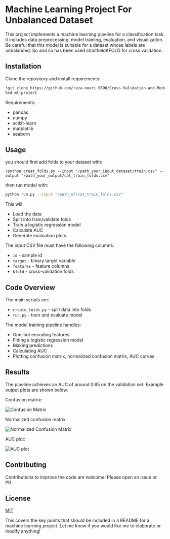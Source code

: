 # Machine Learning Project For Unbalanced Dataset

This project implements a machine learning pipeline for a classification task. It includes data preprocessing, model training, evaluation, and visualization.
Be careful that this model is suitable for a dataset whose labels are unbalanced. So and so has been used straitfieldKFOLD for cross validation.

## Installation

Clone the repository and install requirements:

```bash
!git clone https://github.com/reza-nouri-9696/Cross-Validation-and-Model-Evaluation.git
%cd ml-project
```

Requirements:
- pandas 
- numpy
- scikit-learn
- matplotlib
- seaborn

## Usage

you should first add folds to your dataset with:

```nash
!python creat_folds.py --input "/path_your_input_dataset/train.csv" --output "/path_your_output/cat_train_folds.csv"
```
then run model with:
```bash
python run.py --input "/path_of/cat_train_folds.csv"
```
This will:

- Load the data 
- Split into train/validate folds
- Train a logistic regression model
- Calculate AUC 
- Generate evaluation plots

The input CSV file must have the following columns:

- `id` - sample id
- `target` - binary target variable 
- `features` - feature columns
- `kfold` - cross-validation folds 

## Code Overview

The main scripts are:

- `create_folds.py` - split data into folds
- `run.py` - train and evaluate model


The model training pipeline handles:

- One-hot encoding features
- Fitting a logistic regression model
- Making predictions
- Calculating AUC
- Plotting confusion matrix, normalized confusion matrix, AUC curves

## Results

The pipeline achieves an AUC of around 0.85 on the validation set. Example output plots are shown below.

Confusion matrix:

![Confusion Matrix](confusion_matrix.png)

Normalized confusion matrix:

![Normalized Confusion Matrix](normalized_confusion_matrix.png) 

AUC plot:

![AUC plot](auc_graph.png)

## Contributing

Contributions to improve the code are welcome! Please open an issue or PR.


## License

[MIT](https://choosealicense.com/licenses/mit/)

This covers the key points that should be included in a README for a machine learning project. Let me know if you would like me to elaborate or modify anything!
